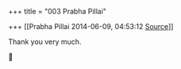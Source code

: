 +++
title = "003 Prabha Pillai"

+++
[[Prabha Pillai	2014-06-09, 04:53:12 [Source](https://groups.google.com/g/samskrita/c/ka19nM2ZtW0)]]



Thank you very much.



